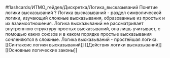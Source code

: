 #flashcards/ИТМО_гейдев/Дискретка/Логика_высказываний
Понятие логики высказываний
?
Логика высказываний - раздел символической логики, изучающий сложные высказывания, образованные из простых и их взаимоотношения. Логика высказываний не рассматривает внутреннюю структуру простых высказываний, она лишь учитывает, с помощью каких союзов и в каком порядке простые высказывания сочленяются в сложные.
Логика высказываний - простейшая логика.
[[Синтаксис логики высказываний]]
[[Действия логики высказываний]]
[[Основные логические законы]]


